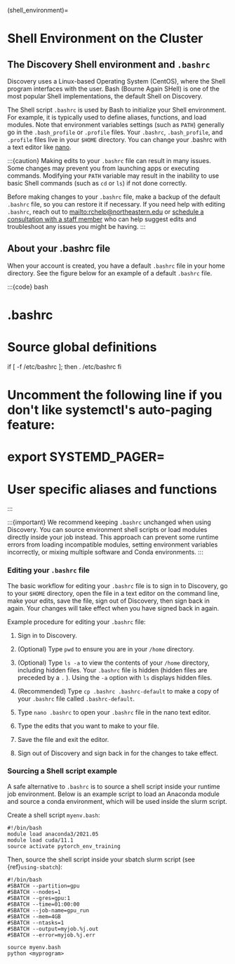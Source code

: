 (shell_environment)=
# Shell Environment on the Cluster

## The Discovery Shell environment and `.bashrc`
Discovery uses a Linux-based Operating System (CentOS), where the Shell program interfaces with the user. Bash (Bourne Again SHell) is one of the most popular Shell implementations, the default Shell on Discovery.

The Shell script `.bashrc` is used by Bash to initialize your Shell environment. For example, it is typically used to define aliases, functions, and load modules. Note that environment variables settings (such as `PATH`) generally go in the `.bash_profile` or `.profile` files. Your `.bashrc`, `.bash_profile`, and `.profile` files live in your `$HOME` directory. You can change your .bashrc with a text editor like [nano](https://www.nano-editor.org/).

:::{caution}
Making edits to your `.bashrc` file can result in many issues. Some changes may prevent you from launching apps or executing commands. Modifying your `PATH` variable may result in the inability to use basic Shell commands (such as `cd` or `ls`) if not done correctly.

Before making changes to your `.bashrc` file, make a backup of the default `.bashrc` file, so you can restore it if necessary. If you need help with editing `.bashrc`, reach out to <mailto:rchelp@northeastern.edu> or [schedule a consultation with a staff member](https://outlook.office365.com/owa/calendar/ResearchComputing2@northeastern.onmicrosoft.com/bookings/) who can help suggest edits and troubleshoot any issues you might be having.
:::

## About your .bashrc file
When your account is created, you have a default `.bashrc` file in your home directory. See the figure below for an example of a default `.bashrc` file.

:::{code} bash
# .bashrc

# Source global definitions
if [ -f /etc/bashrc ]; then
	. /etc/bashrc
fi

# Uncomment the following line if you don't like systemctl's auto-paging feature:
# export SYSTEMD_PAGER=

# User specific aliases and functions
:::

:::{important}
We recommend keeping `.bashrc` unchanged when using Discovery. You can source environment shell scripts or load modules directly inside your job instead. This approach can prevent some runtime errors from loading incompatible modules, setting environment variables incorrectly, or mixing multiple software and Conda environments.
:::

### Editing your `.bashrc` file

The basic workflow for editing your `.bashrc` file is to sign in to Discovery, go to your `$HOME` directory, open the file in a text editor on the command line, make your edits, save the file, sign out of Discovery, then sign back in again. Your changes will take effect when you have signed back in again.

Example procedure for editing your `.bashrc` file:

1. Sign in to Discovery.

1. (Optional) Type `pwd` to ensure you are in your `/home` directory.

1. (Optional) Type `ls -a` to view the contents of your `/home` directory, including hidden files. Your `.bashrc` file is hidden (hidden files are preceded by a `.` ). Using the `-a` option with `ls` displays hidden files.

1. (Recommended) Type `cp .bashrc .bashrc-default` to make a copy of your `.bashrc` file called `.bashrc-default`.

1. Type `nano .bashrc` to open your `.bashrc` file in the nano text editor.

1. Type the edits that you want to make to your file. 

1. Save the file and exit the editor.

1. Sign out of Discovery and sign back in for the changes to take effect.

### Sourcing a Shell script example

A safe alternative to `.bashrc` is to source a shell script inside your runtime job environment. Below is an example script to load an Anaconda module and source a conda environment, which will be used inside the slurm script.

Create a shell script `myenv.bash`:

```{code-block} bash
#!/bin/bash
module load anaconda3/2021.05
module load cuda/11.1
source activate pytorch_env_training
```

Then, source the shell script inside your sbatch slurm script (see {ref}`using-sbatch`):

```{code-block} bash
#!/bin/bash
#SBATCH --partition=gpu
#SBATCH --nodes=1
#SBATCH --gres=gpu:1
#SBATCH --time=01:00:00
#SBATCH --job-name=gpu_run
#SBATCH --mem=4GB
#SBATCH --ntasks=1
#SBATCH --output=myjob.%j.out
#SBATCH --error=myjob.%j.err

source myenv.bash
python <myprogram>
```
